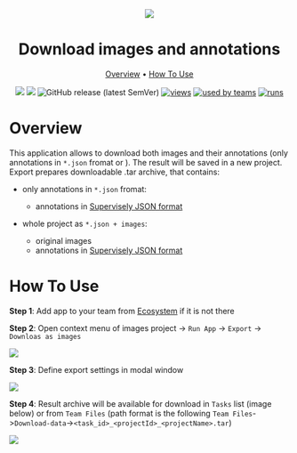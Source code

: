 <div align="center" markdown>
<img src="https://i.imgur.com/"/>

# Download images and annotations

<p align="center">
  <a href="#Overview">Overview</a> •
  <a href="#How-To-Use">How To Use</a>
</p>


[![](https://img.shields.io/badge/supervisely-ecosystem-brightgreen)](https://ecosystem.supervise.ly/apps/supervisely-ecosystem/download_as_supervisely)
[![](https://img.shields.io/badge/slack-chat-green.svg?logo=slack)](https://supervise.ly/slack)
![GitHub release (latest SemVer)](https://img.shields.io/github/v/release/supervisely-ecosystem/download_as_supervisely)
[![views](https://app.supervise.ly/public/api/v3/ecosystem.counters?repo=supervisely-ecosystem/download_as_supervisely&counter=views&label=views)](https://supervise.ly)
[![used by teams](https://app.supervise.ly/public/api/v3/ecosystem.counters?repo=supervisely-ecosystem/download_as_supervisely&counter=downloads&label=used%20by%20teams)](https://supervise.ly)
[![runs](https://app.supervise.ly/public/api/v3/ecosystem.counters?repo=supervisely-ecosystem/download_as_supervisely&counter=runs&label=runs)](https://supervise.ly)

</div>

# Overview

This application allows to download both images and their annotations (only annotations in `*.json` fromat or ). The result  will be saved in a new project. 
Export prepares downloadable .tar archive, that contains:
- only annotations in `*.json` fromat:
  - annotations in [Supervisely JSON format](https://docs.supervise.ly/data-organization/00_ann_format_navi)

- whole project as `*.json + images`:
  - original images
  - annotations in [Supervisely JSON format](https://docs.supervise.ly/data-organization/00_ann_format_navi)

# How To Use
**Step 1**: Add app to your team from [Ecosystem](https://app.supervise.ly/apps/ecosystem/export-as-masks) if it is not there

    
**Step 2**: Open context menu of images project -> `Run App` -> `Export` -> `Downloas as images` 

<img src="https://i.imgur.com/GRWZbuU.png"/>

**Step 3**: Define export settings in modal window

<img src="https://i.imgur.com/0ZhbOjx.png">

**Step 4**: Result archive will be available for download in `Tasks` list (image below) or from `Team Files` (path format is the following `Team Files`->`Download-data`->`<task_id>_<projectId>_<projectName>.tar`)

<img src="https://i.imgur.com/I0umhsL.png">
